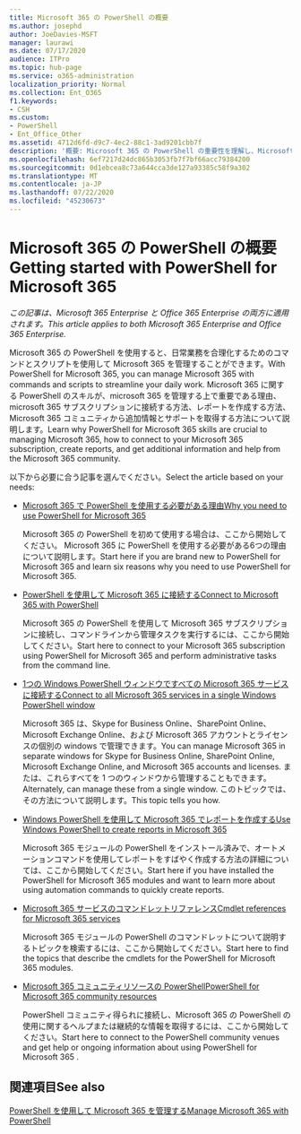 ```yaml
---
title: Microsoft 365 の PowerShell の概要
ms.author: josephd
author: JoeDavies-MSFT
manager: laurawi
ms.date: 07/17/2020
audience: ITPro
ms.topic: hub-page
ms.service: o365-administration
localization_priority: Normal
ms.collection: Ent_O365
f1.keywords:
- CSH
ms.custom:
- PowerShell
- Ent_Office_Other
ms.assetid: 4712d6fd-d9c7-4ec2-88c1-3ad9201cbb7f
description: '概要: Microsoft 365 の PowerShell の重要性を理解し、Microsoft 365 テナントに接続し、ヘルプを取得します。'
ms.openlocfilehash: 6ef7217d24dc865b3053fb7f7bf66acc79384200
ms.sourcegitcommit: 0d1ebcea8c73a644cca3de127a93385c58f9a302
ms.translationtype: MT
ms.contentlocale: ja-JP
ms.lasthandoff: 07/22/2020
ms.locfileid: "45230673"
---
```

# <a name="getting-started-with-powershell-for-microsoft-365"></a><span data-ttu-id="d2b48-103">Microsoft 365 の PowerShell の概要</span><span class="sxs-lookup"><span data-stu-id="d2b48-103">Getting started with PowerShell for Microsoft 365</span></span>

<span data-ttu-id="d2b48-104">*この記事は、Microsoft 365 Enterprise と Office 365 Enterprise の両方に適用されます。*</span><span class="sxs-lookup"><span data-stu-id="d2b48-104">*This article applies to both Microsoft 365 Enterprise and Office 365 Enterprise.*</span></span>

<span data-ttu-id="d2b48-105">Microsoft 365 の PowerShell を使用すると、日常業務を合理化するためのコマンドとスクリプトを使用して Microsoft 365 を管理することができます。</span><span class="sxs-lookup"><span data-stu-id="d2b48-105">With PowerShell for Microsoft 365, you can manage Microsoft 365 with commands and scripts to streamline your daily work.</span></span> <span data-ttu-id="d2b48-106">Microsoft 365 に関する PowerShell のスキルが、microsoft 365 を管理する上で重要である理由、microsoft 365 サブスクリプションに接続する方法、レポートを作成する方法、Microsoft 365 コミュニティから追加情報とサポートを取得する方法について説明します。</span><span class="sxs-lookup"><span data-stu-id="d2b48-106">Learn why PowerShell for Microsoft 365 skills are crucial to managing Microsoft 365, how to connect to your Microsoft 365 subscription, create reports, and get additional information and help from the Microsoft 365 community.</span></span>
  
<span data-ttu-id="d2b48-107">以下から必要に合う記事を選んでください。</span><span class="sxs-lookup"><span data-stu-id="d2b48-107">Select the article based on your needs:</span></span>
  
- [<span data-ttu-id="d2b48-108">Microsoft 365 で PowerShell を使用する必要がある理由</span><span class="sxs-lookup"><span data-stu-id="d2b48-108">Why you need to use PowerShell for Microsoft 365</span></span>](why-you-need-to-use-office-365-powershell.md)
    
    <span data-ttu-id="d2b48-109">Microsoft 365 の PowerShell を初めて使用する場合は、ここから開始してください。 Microsoft 365 に PowerShell を使用する必要がある6つの理由について説明します。</span><span class="sxs-lookup"><span data-stu-id="d2b48-109">Start here if you are brand new to PowerShell for Microsoft 365 and learn six reasons why you need to use PowerShell for Microsoft 365.</span></span> 
    
- [<span data-ttu-id="d2b48-110">PowerShell を使用して Microsoft 365 に接続する</span><span class="sxs-lookup"><span data-stu-id="d2b48-110">Connect to Microsoft 365 with PowerShell</span></span>](connect-to-office-365-powershell.md)
    
    <span data-ttu-id="d2b48-111">Microsoft 365 の PowerShell を使用して Microsoft 365 サブスクリプションに接続し、コマンドラインから管理タスクを実行するには、ここから開始してください。</span><span class="sxs-lookup"><span data-stu-id="d2b48-111">Start here to connect to your Microsoft 365 subscription using PowerShell for Microsoft 365 and perform administrative tasks from the command line.</span></span>
    
- [<span data-ttu-id="d2b48-112">1つの Windows PowerShell ウィンドウですべての Microsoft 365 サービスに接続する</span><span class="sxs-lookup"><span data-stu-id="d2b48-112">Connect to all Microsoft 365 services in a single Windows PowerShell window</span></span>](connect-to-all-office-365-services-in-a-single-windows-powershell-window.md)
    
    <span data-ttu-id="d2b48-113">Microsoft 365 は、Skype for Business Online、SharePoint Online、Microsoft Exchange Online、および Microsoft 365 アカウントとライセンスの個別の windows で管理できます。</span><span class="sxs-lookup"><span data-stu-id="d2b48-113">You can manage Microsoft 365 in separate windows for Skype for Business Online, SharePoint Online, Microsoft Exchange Online, and Microsoft 365 accounts and licenses.</span></span> <span data-ttu-id="d2b48-114">または、これらすべてを 1 つのウィンドウから管理することもできます。</span><span class="sxs-lookup"><span data-stu-id="d2b48-114">Alternately, can manage these from a single window.</span></span> <span data-ttu-id="d2b48-115">このトピックでは、その方法について説明します。</span><span class="sxs-lookup"><span data-stu-id="d2b48-115">This topic tells you how.</span></span>
    
- [<span data-ttu-id="d2b48-116">Windows PowerShell を使用して Microsoft 365 でレポートを作成する</span><span class="sxs-lookup"><span data-stu-id="d2b48-116">Use Windows PowerShell to create reports in Microsoft 365</span></span>](use-windows-powershell-to-create-reports-in-office-365.md)
    
    <span data-ttu-id="d2b48-117">Microsoft 365 モジュールの PowerShell をインストール済みで、オートメーションコマンドを使用してレポートをすばやく作成する方法の詳細については、ここから開始してください。</span><span class="sxs-lookup"><span data-stu-id="d2b48-117">Start here if you have installed the PowerShell for Microsoft 365 modules and want to learn more about using automation commands to quickly create reports.</span></span> 
    
- [<span data-ttu-id="d2b48-118">Microsoft 365 サービスのコマンドレットリファレンス</span><span class="sxs-lookup"><span data-stu-id="d2b48-118">Cmdlet references for Microsoft 365 services</span></span>](cmdlet-references-for-office-365-services.md)
    
    <span data-ttu-id="d2b48-119">Microsoft 365 モジュールの PowerShell のコマンドレットについて説明するトピックを検索するには、ここから開始してください。</span><span class="sxs-lookup"><span data-stu-id="d2b48-119">Start here to find the topics that describe the cmdlets for the PowerShell for Microsoft 365 modules.</span></span>
    
- [<span data-ttu-id="d2b48-120">Microsoft 365 コミュニティリソースの PowerShell</span><span class="sxs-lookup"><span data-stu-id="d2b48-120">PowerShell for Microsoft 365 community resources</span></span>](office-365-powershell-community-resources.md)
    
    <span data-ttu-id="d2b48-121">PowerShell コミュニティ得られに接続し、Microsoft 365 の PowerShell の使用に関するヘルプまたは継続的な情報を取得するには、ここから開始してください。</span><span class="sxs-lookup"><span data-stu-id="d2b48-121">Start here to connect to the PowerShell community venues and get help or ongoing information about using PowerShell for Microsoft 365 .</span></span>
    
## <a name="see-also"></a><span data-ttu-id="d2b48-122">関連項目</span><span class="sxs-lookup"><span data-stu-id="d2b48-122">See also</span></span>

[<span data-ttu-id="d2b48-123">PowerShell を使用して Microsoft 365 を管理する</span><span class="sxs-lookup"><span data-stu-id="d2b48-123">Manage Microsoft 365 with PowerShell</span></span>](manage-office-365-with-office-365-powershell.md)

